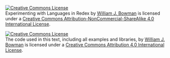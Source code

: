 <a rel="license" href="http://creativecommons.org/licenses/by-nc-sa/4.0/"><img alt="Creative Commons License" style="border-width:0" src="https://i.creativecommons.org/l/by-nc-sa/4.0/88x31.png" /></a><br /><span xmlns:dct="http://purl.org/dc/terms/" property="dct:title">Experimenting with Languages in Redex</span> by <a xmlns:cc="http://creativecommons.org/ns#" href="https://www.williamjbowman.com/" property="cc:attributionName" rel="cc:attributionURL">William J. Bowman</a> is licensed under a <a rel="license" href="http://creativecommons.org/licenses/by-nc-sa/4.0/">Creative Commons Attribution-NonCommercial-ShareAlike 4.0 International License</a>.

<a rel="license" href="http://creativecommons.org/licenses/by/4.0/"><img alt="Creative Commons License" style="border-width:0" src="https://i.creativecommons.org/l/by/4.0/88x31.png" /></a><br />The code used in this text, including all examples and libraries, by <a xmlns:cc="http://creativecommons.org/ns#" href="https://www.williamjbowman.com/" property="cc:attributionName" rel="cc:attributionURL">William J. Bowman</a> is licensed under a <a rel="license" href="http://creativecommons.org/licenses/by/4.0/">Creative Commons Attribution 4.0 International License</a>.
